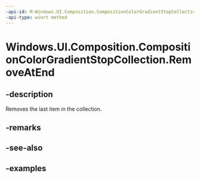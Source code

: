 ```yaml
---
-api-id: M:Windows.UI.Composition.CompositionColorGradientStopCollection.RemoveAtEnd
-api-type: winrt method
---
```


<!-- Method syntax.
public void CompositionColorGradientStopCollection.RemoveAtEnd()
-->

# Windows.UI.Composition.CompositionColorGradientStopCollection.RemoveAtEnd

## -description

Removes the last item in the collection.



## -remarks

## -see-also

## -examples

